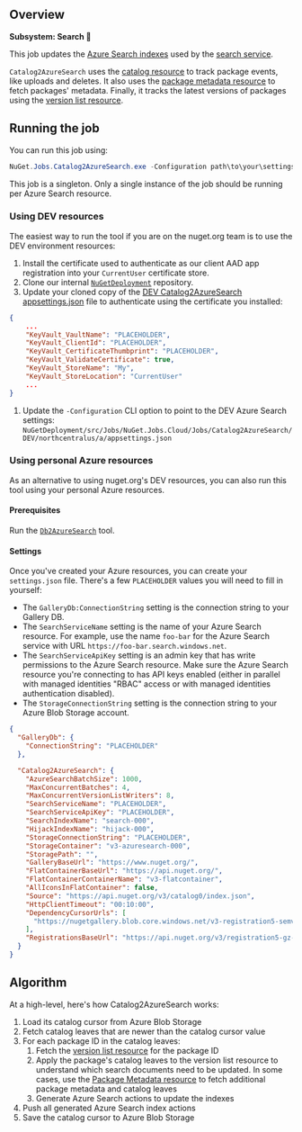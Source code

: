 ## Overview

**Subsystem: Search 🔎**

This job updates the [Azure Search indexes](../../docs/Azure-Search-indexes.md) used by the [search service](../NuGet.Services.SearchService).

`Catalog2AzureSearch` uses the [catalog resource](https://docs.microsoft.com/en-us/nuget/api/catalog-resource) to track package events, like uploads and deletes. It also uses the [package metadata resource](https://docs.microsoft.com/en-us/nuget/api/registration-base-url-resource) to fetch packages' metadata. Finally, it tracks the latest versions of packages using the  [version list resource](../../docs/Search-version-list-resource.md).

## Running the job

You can run this job using:

```ps1
NuGet.Jobs.Catalog2AzureSearch.exe -Configuration path\to\your\settings.json
```

This job is a singleton. Only a single instance of the job should be running per Azure Search resource.

### Using DEV resources

The easiest way to run the tool if you are on the nuget.org team is to use the DEV environment resources:

1. Install the certificate used to authenticate as our client AAD app registration into your `CurrentUser` certificate store.
1. Clone our internal [`NuGetDeployment`](https://nuget.visualstudio.com/DefaultCollection/NuGetMicrosoft/_git/NuGetDeploymentp) repository.
1. Update your cloned copy of the [DEV Catalog2AzureSearch appsettings.json](https://nuget.visualstudio.com/DefaultCollection/NuGetMicrosoft/_git/NuGetDeployment?path=%2Fsrc%2FJobs%2FNuGet.Jobs.Cloud%2FJobs%2FCatalog2AzureSearch%2FDEV%2Fnorthcentralus%2Fa%2Fappsettings.json) file to authenticate using the certificate you installed:
```json
{
    ...
    "KeyVault_VaultName": "PLACEHOLDER",
    "KeyVault_ClientId": "PLACEHOLDER",
    "KeyVault_CertificateThumbprint": "PLACEHOLDER",
    "KeyVault_ValidateCertificate": true,
    "KeyVault_StoreName": "My",
    "KeyVault_StoreLocation": "CurrentUser"
    ...
}
```

1. Update the `-Configuration` CLI option to point to the DEV Azure Search settings: `NuGetDeployment/src/Jobs/NuGet.Jobs.Cloud/Jobs/Catalog2AzureSearch/DEV/northcentralus/a/appsettings.json`

### Using personal Azure resources

As an alternative to using nuget.org's DEV resources, you can also run this tool using your personal Azure resources.

#### Prerequisites

Run the [`Db2AzureSearch`](../NuGet.Jobs.Db2AzureSearch) tool.

#### Settings

Once you've created your Azure resources, you can create your `settings.json` file. There's a few `PLACEHOLDER` values you will need to fill in yourself:

* The `GalleryDb:ConnectionString` setting is the connection string to your Gallery DB.
* The `SearchServiceName` setting is the name of your Azure Search resource. For example, use the name `foo-bar` for the Azure Search service with URL `https://foo-bar.search.windows.net`.
* The `SearchServiceApiKey` setting is an admin key that has write permissions to the Azure Search resource. Make sure the Azure Search resource you're connecting to has API keys enabled (either in parallel with managed identities "RBAC" access or with managed identities authentication disabled).
* The `StorageConnectionString` setting is the connection string to your Azure Blob Storage account.

```json
{
  "GalleryDb": {
    "ConnectionString": "PLACEHOLDER"
  },

  "Catalog2AzureSearch": {
    "AzureSearchBatchSize": 1000,
    "MaxConcurrentBatches": 4,
    "MaxConcurrentVersionListWriters": 8,
    "SearchServiceName": "PLACEHOLDER",
    "SearchServiceApiKey": "PLACEHOLDER",
    "SearchIndexName": "search-000",
    "HijackIndexName": "hijack-000",
    "StorageConnectionString": "PLACEHOLDER",
    "StorageContainer": "v3-azuresearch-000",
    "StoragePath": "",
    "GalleryBaseUrl": "https://www.nuget.org/",
    "FlatContainerBaseUrl": "https://api.nuget.org/",
    "FlatContainerContainerName": "v3-flatcontainer",
    "AllIconsInFlatContainer": false,
    "Source": "https://api.nuget.org/v3/catalog0/index.json",
    "HttpClientTimeout": "00:10:00",
    "DependencyCursorUrls": [
      "https://nugetgallery.blob.core.windows.net/v3-registration5-semver1/cursor.json"
    ],
    "RegistrationsBaseUrl": "https://api.nuget.org/v3/registration5-gz-semver2/"
  }
}
```

## Algorithm

At a high-level, here's how Catalog2AzureSearch works:

1. Load its catalog cursor from Azure Blob Storage
1. Fetch catalog leaves that are newer than the catalog cursor value
1. For each package ID in the catalog leaves:
    1. Fetch the [version list resource](../../docs/Search-version-list-resource.md) for the package ID
    1. Apply the package's catalog leaves to the version list resource to understand which search documents need to be updated. In some cases, use the [Package Metadata resource](https://docs.microsoft.com/en-us/nuget/api/registration-base-url-resource) to fetch additional package metadata and catalog leaves
    1. Generate Azure Search  actions to update the indexes
1. Push all generated Azure Search index actions
1. Save the catalog cursor to Azure Blob Storage
